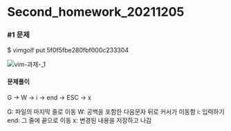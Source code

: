 # Second_homework_20211205

### #1  문제

$ vimgolf put 5f0f5fbe280fbf000c233304



![vim-과제-_1](https://user-images.githubusercontent.com/94053008/144223035-61c4409c-796b-4805-84ea-d5347e4edfa0.gif)


#### 문제풀이

G -> W -> i -> end -> ESC -> x 

G: 파일의 마지막 줄로 이동
W: 공백을 포함한 다음문자 뒤로 커서가 이동함
i: 입력하기
end: 그 줄에 끝으로 이동
x: 변경된 내용을 저장하고 나감


